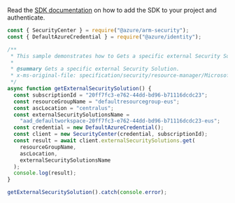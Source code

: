 Read the [SDK documentation](https://github.com/Azure/azure-sdk-for-js/blob/%40azure%2Farm-security_5.0.0/sdk/security/arm-security/README.md) on how to add the SDK to your project and authenticate.

```javascript
const { SecurityCenter } = require("@azure/arm-security");
const { DefaultAzureCredential } = require("@azure/identity");

/**
 * This sample demonstrates how to Gets a specific external Security Solution.
 *
 * @summary Gets a specific external Security Solution.
 * x-ms-original-file: specification/security/resource-manager/Microsoft.Security/stable/2020-01-01/examples/ExternalSecuritySolutions/GetExternalSecuritySolution_example.json
 */
async function getExternalSecuritySolution() {
  const subscriptionId = "20ff7fc3-e762-44dd-bd96-b71116dcdc23";
  const resourceGroupName = "defaultresourcegroup-eus";
  const ascLocation = "centralus";
  const externalSecuritySolutionsName =
    "aad_defaultworkspace-20ff7fc3-e762-44dd-bd96-b71116dcdc23-eus";
  const credential = new DefaultAzureCredential();
  const client = new SecurityCenter(credential, subscriptionId);
  const result = await client.externalSecuritySolutions.get(
    resourceGroupName,
    ascLocation,
    externalSecuritySolutionsName
  );
  console.log(result);
}

getExternalSecuritySolution().catch(console.error);
```
